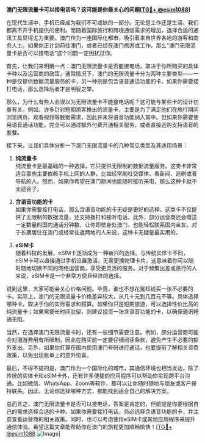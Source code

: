 **澳门无限流量卡可以接电话吗？这可能是你最关心的问题[[TG💪+ @esim1088](https://t.me/s/esim1088)]**

在现代生活中，手机已经成为我们不可或缺的一部分。无论是工作还是生活，我们都离不开手机提供的便利。而随着国际旅行和跨境通信需求的增加，选择合适的通讯工具显得尤为重要。澳门作为一座国际化都市，吸引着来自世界各地的游客和商务人士。如果你正计划前往澳门，或者已经在澳门旅游或工作，那么“澳门无限流量卡是否可以接电话”这个问题一定困扰过你。

首先，让我们来明确一点：澳门无限流量卡是否能接电话，取决于你所购买的具体卡种以及运营商的政策。通常情况下，澳门的无限流量卡分为两种主要类型——一种是仅提供数据流量服务的卡，另一种则是包含语音通话功能的卡。如果你需要接打电话，那么选择后者才是明智之举。

那么，为什么有些人会误以为无限流量卡不能接电话呢？这可能与某些卡的设计初衷有关。例如，许多针对短期游客推出的流量卡，主要是为了满足他们在旅行期间浏览网页、观看视频等数据需求，因此并未将语音功能纳入其中。但如果你需要使用语音通话功能，完全可以通过额外付费开通相关服务，或者直接选购支持语音的套餐。

接下来，让我们具体分析一下澳门无限流量卡的几种常见类型及其适用场景：

1. **纯流量卡**  
   纯流量卡是最基础的一种选择，它只提供无限制的数据流量服务。这类卡非常适合那些主要依赖手机上网的人群，比如经常刷社交媒体、看新闻、追剧或者导航的人。然而，如果你希望在澳门期间也能随时接听来电，那么这种卡就不太适合了。

2. **含语音功能的卡**  
   如果你需要接打电话，那么含语音功能的卡无疑是更好的选择。这类卡不仅提供了无限制的数据流量，还支持拨打和接听电话。此外，部分运营商还会赠送一定数量的国内通话分钟数，让你即使身处澳门，也能轻松联系国内亲友。对于长期居住在澳门或经常往返两地的人来说，这种卡无疑是最实用的。

3. **eSIM卡**  
   随着科技的发展，eSIM卡逐渐成为一种新兴的选择。与传统实体卡不同，eSIM卡可以直接通过手机设置激活，无需更换物理卡片。这意味着你可以随时随地切换不同的网络运营商，享受更灵活的服务。对于频繁出差或旅行的人来说，eSIM卡是一个非常方便且经济的选择。

说到这里，大家可能会关心价格问题。毕竟，谁也不想花冤枉钱买一张不必要的卡。实际上，澳门的无限流量卡价格差异较大，从几十元到几百元不等。具体选择哪种卡，取决于你的实际需求和预算。如果你只是短期旅游，可以选择性价比高的纯流量卡；如果需要长时间驻留，则建议投资一张含语音功能的卡，以确保通讯畅通无阻。

当然，在选择澳门无限流量卡时，还有一些细节需要注意。例如，部分运营商可能会对漫游费用有所限制，因此在购买前一定要仔细阅读条款，避免产生不必要的额外支出。另外，如果你打算在国内使用澳门号码进行通话，也要提前了解相关资费政策，以免出现账单上的意外惊喜。

最后，不得不提的是，澳门作为一个国际化的城市，其通信环境也相当发达。除了传统的实体卡和eSIM卡外，还有许多便捷的应用程序可以帮助你实现跨平台沟通。比如微信、WhatsApp、Zoom等软件，都可以让你随时随地与朋友或客户保持联系。因此，无论你选择哪种方式，都能找到适合自己的解决方案。

总而言之，澳门无限流量卡是否可以接电话，答案是肯定的，但前提是你要根据自己的需求选择合适的卡种。如果你需要接打电话，务必选择含语音功能的卡，并注意查看运营商的相关政策。同时，也可以考虑使用eSIM卡或其他应用程序来提升通信体验。希望这篇文章能帮助你在澳门的旅程更加顺畅愉快！[[TG💪+ @esim1088](https://t.me/s/esim1088) ![Image](https://i.postimg.cc/4NQfJmqS/Snipaste-2025-05-13-00-14-12.png)]